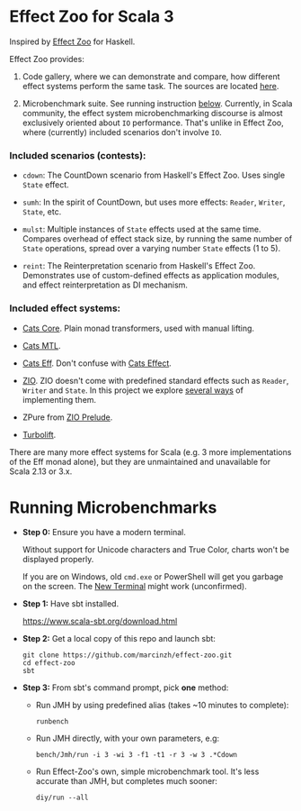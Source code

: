 # Effect Zoo for Scala 3

Inspired by [Effect Zoo](https://github.com/ocharles/effect-zoo) for Haskell.

Effect Zoo provides:

1. Code gallery, where we can demonstrate and compare, how different effect systems perform the same task.
The sources are located [here](https://github.com/marcinzh/effect-zoo/tree/main/modules/core/src/main/scala/effect_zoo/contests).

2. Microbenchmark suite. See running instruction [below](README.md#running-microbenchmarks). Currently, in Scala community,
the effect system microbenchmarking discourse is almost exclusively oriented about `IO` performance. 
That's unlike in Effect Zoo, where (currently) included scenarios don't involve `IO`.


### Included scenarios (contests):

- `cdown`: The CountDown scenario from Haskell's Effect Zoo. Uses single `State` effect.

- `sumh`: In the spirit of CountDown, but uses more effects: `Reader`, `Writer`, `State`, etc.

- `mulst`: Multiple instances of `State` effects used at the same time. Compares overhead of effect stack size, by running the same number of `State` operations,  spread over a varying number `State` effects (1 to 5).

- `reint`: The Reinterpretation scenario from Haskell's Effect Zoo. Demonstrates use of custom-defined effects as application modules, and effect reinterpretation as DI mechanism.


### Included effect systems:

- [Cats Core](https://github.com/typelevel/cats). Plain monad transformers, used with manual lifting.

- [Cats MTL](https://github.com/typelevel/cats-mtl).

- [Cats Eff](https://github.com/atnos-org/eff). Don't confuse with [Cats Effect](https://github.com/typelevel/cats-effect).

- [ZIO](https://github.com/zio/zio). ZIO doesn't come with predefined standard effects such as
`Reader`, `Writer` and `State`. In this project we explore [several ways](https://github.com/marcinzh/effect-zoo/tree/main/modules/core/src/main/scala/effect_zoo/auxx/zio_/rws) of implementing them.

- ZPure from [ZIO Prelude](https://github.com/zio/zio-prelude).

- [Turbolift](https://github.com/marcinzh/turbolift).

There are many more effect systems for Scala (e.g. 3 more implementations of the Eff monad alone), but they are unmaintained and unavailable for Scala 2.13 or 3.x.

# Running Microbenchmarks

- **Step 0:** Ensure you have a modern terminal.

  Without support for Unicode characters and True Color, charts won't be displayed properly.

  If you are on Windows, old `cmd.exe` or PowerShell will get you garbage on the screen. The [New Terminal](https://github.com/Microsoft/Terminal) might work (unconfirmed).

- **Step 1:** Have sbt installed.

  https://www.scala-sbt.org/download.html

- **Step 2:** Get a local copy of this repo and launch sbt:

  ```
  git clone https://github.com/marcinzh/effect-zoo.git
  cd effect-zoo
  sbt
  ```

- **Step 3:** From sbt's command prompt, pick **one** method:

  - Run JMH by using predefined alias (takes ~10 minutes to complete):  
    ```
    runbench
    ```
  
  - Run JMH directly, with your own parameters, e.g:  
    ```
    bench/Jmh/run -i 3 -wi 3 -f1 -t1 -r 3 -w 3 .*Cdown
    ```
  
  - Run Effect-Zoo's own, simple microbenchmark tool. It's less accurate than JMH, but completes much sooner:  
    ```
    diy/run --all
    ```
